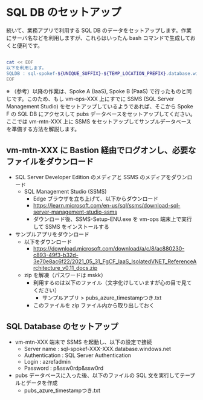 # SQL DB のセットアップ

続いて、業務アプリで利用する SQL DB のデータをセットアップします。作業にサーバ名などを利用しますが、これらはいったん bash コマンドで生成しておくと便利です。

```bash

cat << EOF
以下を利用します。
SQLDB : sql-spokef-${UNIQUE_SUFFIX}-${TEMP_LOCATION_PREFIX}.database.windows.net
EOF

```

※ （参考）以降の作業は、Spoke A (IaaS), Spoke B (PaaS) で行ったものと同じです。このため、もし vm-ops-XXX 上にすでに SSMS (SQL Server Management Studio) をセットアップしているようであれば、そこから Spoke F の SQL DB にアクセスして pubs データベースをセットアップしてください。ここでは vm-mtn-XXX 上に SSMS をセットアップしてサンプルデータベースを準備する方法を解説します。

## vm-mtn-XXX に Bastion 経由でログオンし、必要なファイルをダウンロード

- SQL Server Developer Edition のメディアと SSMS のメディアをダウンロード
  - SQL Management Studio (SSMS)
    - Edge ブラウザを立ち上げて、以下からダウンロード
    - https://learn.microsoft.com/en-us/sql/ssms/download-sql-server-management-studio-ssms
    - ダウンロード後、SSMS-Setup-ENU.exe を vm-ops 端末上で実行して SSMS をインストールする
- サンプルアプリをダウンロード
  - 以下をダウンロード
    - https://download.microsoft.com/download/a/c/8/ac880230-c893-49f3-b32d-3e70e8ac6f22/2021_05_31_FgCF_IaaS_IsolatedVNET_ReferenceArchitecture_v0.11_docs.zip
  - zip を解凍（パスワードは mskk）
    - 利用するのは以下のファイル（文字化けしていますが心の目で見てください）
      - サンプルアプリ > pubs_azure_timestampつき.txt
    - このファイルを zip ファイル内から取り出しておく

## SQL Database のセットアップ

- vm-mtn-XXX 端末で SSMS を起動し、以下の設定で接続
  - Server name : sql-spokef-XXX-XXX.database.windows.net
  - Authentication : SQL Server Authentication
  - Login : azrefadmin
  - Password : p&ssw0rdp&ssw0rd
- pubs データベースに入った後、以下のファイルの SQL 文を実行してテーブルとデータを作成
  - pubs_azure_timestampつき.txt
